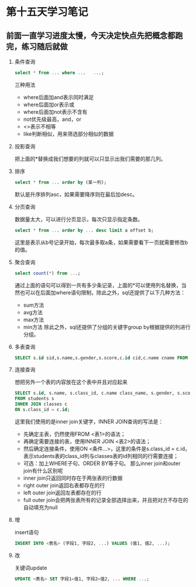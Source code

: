 # 第十五天学习笔记

## 前面一直学习进度太慢，今天决定快点先把概念都跑完，练习随后就做

1. 条件查询

    ```sql
    select * from ... where ...   ...;
    ```
    三种用法
    - where后面加and表示同时满足
    - where后面加or表示或
    - where后面加not表示不含有
    - not优先级最高，and，or
    - <>表示不相等
    - like判断相似，用来筛选部分相似的数据
2. 投影查询

    把上面的*替换成我们想要的列就可以只显示出我们需要的那几列。

3. 排序

    ```sql
    select * from ... order by (某一列);
    ```
    默认是升序排列asc，如果需要降序则在最后加desc。
4. 分页查询

    数据量太大，可以进行分页显示，每次只显示指定条数。
    ```sql
    select * from ... order by ... desc limit a offset b;
    ```
    这里是表示从b号记录开始，每次最多取a条，如果需要看下一页就需要修改b的值。
5. 聚合查询

    ```sql
    select count(*) from ...;
    ```
    通过上面的语句可以得到一共有多少条记录，上面的*可以使用列名替换，当然也可以在后面加where语句限制，除此之外，sql还提供了以下几种方法：
    - sum方法
    - avg方法
    - max方法
    - min方法
    除此之外，sql还提供了分组的关键字group by根据提供的列进行分组。
6. 多表查询

    ```sql
    SELECT s.id sid,s.name,s.gender,s.score,c.id cid,c.name cname FROM students s, classes c WHERE s.gender = 'M' AND c.id = 1;

    ```
7. 连接查询

    想把另外一个表的内容放在这个表中并且对应起来
    ```sql
    SELECT s.id, s.name, s.class_id, c.name class_name, s.gender, s.score
    FROM students s
    INNER JOIN classes c
    ON s.class_id = c.id;

    ```
    这里我们使用的是inner join关键字，INNER JOIN查询的写法是：

    - 先确定主表，仍然使用FROM <表1>的语法；
    - 再确定需要连接的表，使用INNER JOIN <表2>的语法；
    - 然后确定连接条件，使用ON <条件...>，这里的条件是s.class_id = c.id，表示students表的class_id列与classes表的id列相同的行需要连接；
    - 可选：加上WHERE子句、ORDER BY等子句。
    那么inner join和outer join有什么区别呢
    - inner join只返回同时存在于两张表的行数据
    - right outer join返回右表都存在的行
    - left outer join返回左表都存在的行
    - full outer join会把两张表所有的记录全部选择出来，并且把对方不存在的自动填充为null
8. 增

    insert语句
    ```sql
    INSERT INTO <表名> (字段1, 字段2, ...) VALUES (值1, 值2, ...);
    ```
9. 改

    关键词update
    ```sql
    UPDATE <表名> SET 字段1=值1, 字段2=值2, ... WHERE ...;
    ```